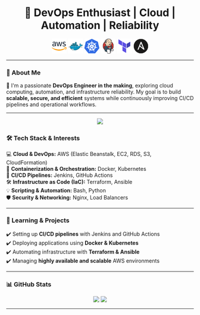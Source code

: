 <h1 align="center">🚀 DevOps Enthusiast | Cloud | Automation | Reliability</h1>

<p align="center">
  <img src="https://github.com/devicons/devicon/blob/master/icons/amazonwebservices/amazonwebservices-original-wordmark.svg" alt="AWS" width="40" height="40"/>
  <img src="https://github.com/devicons/devicon/blob/master/icons/docker/docker-original.svg" alt="Docker" width="40" height="40"/>
  <img src="https://github.com/devicons/devicon/blob/master/icons/kubernetes/kubernetes-plain.svg" alt="Kubernetes" width="40" height="40"/>
  <img src="https://github.com/devicons/devicon/blob/master/icons/jenkins/jenkins-original.svg" alt="Jenkins" width="40" height="40"/>
  <img src="https://github.com/devicons/devicon/blob/master/icons/terraform/terraform-original.svg" alt="Terraform" width="40" height="40"/>
  <img src="https://github.com/devicons/devicon/blob/master/icons/ansible/ansible-original.svg" alt="Ansible" width="40" height="40"/>
</p>

---

### 👋 About Me  
🚀 I'm a passionate **DevOps Engineer in the making**, exploring cloud computing, automation, and infrastructure reliability. My goal is to build **scalable, secure, and efficient** systems while continuously improving CI/CD pipelines and operational workflows.  

---
<p align="center">
  <img src="https://user-images.githubusercontent.com/74038190/229223263-cf2e4b07-2615-4f87-9c38-e37600f8381a.gif"/>
</p>

### 🛠️ Tech Stack & Interests  
💻 **Cloud & DevOps:** AWS (Elastic Beanstalk, EC2, RDS, S3, CloudFormation)  
🐳 **Containerization & Orchestration:** Docker, Kubernetes  
🔄 **CI/CD Pipelines:** Jenkins, GitHub Actions  
🛠️ **Infrastructure as Code (IaC):** Terraform, Ansible   
💡 **Scripting & Automation:** Bash, Python  
🛡️ **Security & Networking:** Nginx, Load Balancers  

---

### 🌱 Learning & Projects  
✔️ Setting up **CI/CD pipelines** with Jenkins and GitHub Actions  
✔️ Deploying applications using **Docker & Kubernetes**  
✔️ Automating infrastructure with **Terraform & Ansible**  
✔️ Managing **highly available and scalable** AWS environments  

---

### 📊 GitHub Stats  
<p align="center">
  <img src="https://github-readme-stats.vercel.app/api?username=chetan-patil7&show_icons=true&theme=dark" width="48%" />
  <img src="[![GitHub Streak](https://github-readme-streak-stats.herokuapp.com?user=chetan-patil7)](https://git.io/streak-stats)&theme=dark width="48%" />
</p>

---
